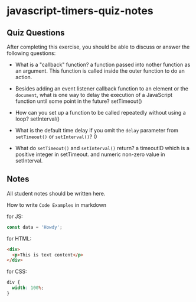 # javascript-timers-quiz-notes

## Quiz Questions

After completing this exercise, you should be able to discuss or answer the following questions:

- What is a "callback" function?
  a function passed into nother function as an argument. This function is called inside the outer function to do an action.

- Besides adding an event listener callback function to an element or the `document`, what is one way to delay the execution of a JavaScript function until some point in the future?
  setTimeout()

- How can you set up a function to be called repeatedly without using a loop?
  setInterval()

- What is the default time delay if you omit the `delay` parameter from `setTimeout()` or `setInterval()`?
  0

- What do `setTimeout()` and `setInterval()` return?
  a timeoutID which is a positive integer in setTimeout. and numeric non-zero value in setInterval.

## Notes

All student notes should be written here.

How to write `Code Examples` in markdown

for JS:

```javascript
const data = 'Howdy';
```

for HTML:

```html
<div>
  <p>This is text content</p>
</div>
```

for CSS:

```css
div {
  width: 100%;
}
```
